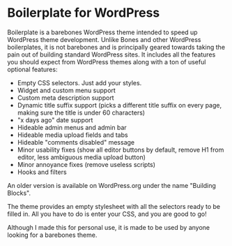 # Boilerplate for WordPress

Boilerplate is a barebones WordPress theme intended to speed up WordPress theme development. Unlike Bones and other WordPress
boilerplates, it is not barebones and is principally geared towards taking the pain out of building standard WordPress sites.
It includes all the features you should expect from WordPress themes along with a ton of useful optional features:

* Empty CSS selectors. Just add your styles.
* Widget and custom menu support
* Custom meta description support
* Dynamic title suffix support (picks a different title suffix on every page, making sure the title is under 60 characters)
* "x days ago" date support
* Hideable admin menus and admin bar
* Hideable media upload fields and tabs
* Hideable "comments disabled" message
* Minor usability fixes (show all editor buttons by default, remove H1 from editor, less ambiguous media upload button)
* Minor annoyance fixes (remove useless scripts)
* Hooks and filters

An older version is available on WordPress.org under the name "Building Blocks".

The theme provides an empty stylesheet with all the selectors ready to be filled in. All you have to do is enter your CSS, and you are good to go!

Although I made this for personal use, it is made to be used by anyone looking for a barebones theme.
